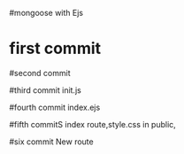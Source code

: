 #mongoose with Ejs

# first commit

#second commit

#third commit
init.js

#fourth commit
index.ejs


#fifth commitS
index route,style.css in public,

#six commit 
New route